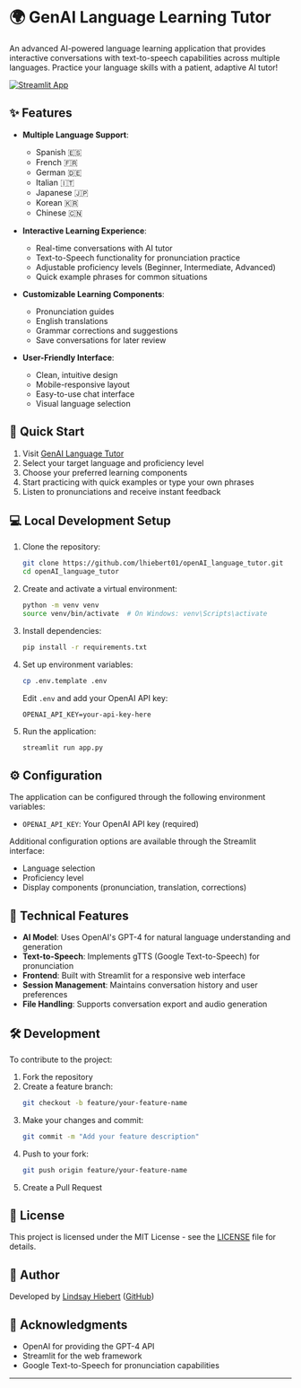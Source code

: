 # 🌍 GenAI Language Learning Tutor

An advanced AI-powered language learning application that provides interactive conversations with text-to-speech capabilities across multiple languages. Practice your language skills with a patient, adaptive AI tutor!

[![Streamlit App](https://static.streamlit.io/badges/streamlit_badge_black_white.svg)](https://genai-language-tutor.streamlit.app)

## ✨ Features

- **Multiple Language Support**:
  - Spanish 🇪🇸
  - French 🇫🇷
  - German 🇩🇪
  - Italian 🇮🇹
  - Japanese 🇯🇵
  - Korean 🇰🇷
  - Chinese 🇨🇳

- **Interactive Learning Experience**:
  - Real-time conversations with AI tutor
  - Text-to-Speech functionality for pronunciation practice
  - Adjustable proficiency levels (Beginner, Intermediate, Advanced)
  - Quick example phrases for common situations

- **Customizable Learning Components**:
  - Pronunciation guides
  - English translations
  - Grammar corrections and suggestions
  - Save conversations for later review

- **User-Friendly Interface**:
  - Clean, intuitive design
  - Mobile-responsive layout
  - Easy-to-use chat interface
  - Visual language selection

## 🚀 Quick Start

1. Visit [GenAI Language Tutor](https://genai-language-tutor.streamlit.app)
2. Select your target language and proficiency level
3. Choose your preferred learning components
4. Start practicing with quick examples or type your own phrases
5. Listen to pronunciations and receive instant feedback

## 💻 Local Development Setup

1. Clone the repository:
   ```bash
   git clone https://github.com/lhiebert01/openAI_language_tutor.git
   cd openAI_language_tutor
   ```

2. Create and activate a virtual environment:
   ```bash
   python -m venv venv
   source venv/bin/activate  # On Windows: venv\Scripts\activate
   ```

3. Install dependencies:
   ```bash
   pip install -r requirements.txt
   ```

4. Set up environment variables:
   ```bash
   cp .env.template .env
   ```
   Edit `.env` and add your OpenAI API key:
   ```
   OPENAI_API_KEY=your-api-key-here
   ```

5. Run the application:
   ```bash
   streamlit run app.py
   ```

## ⚙️ Configuration

The application can be configured through the following environment variables:

- `OPENAI_API_KEY`: Your OpenAI API key (required)

Additional configuration options are available through the Streamlit interface:
- Language selection
- Proficiency level
- Display components (pronunciation, translation, corrections)

## 🔧 Technical Features

- **AI Model**: Uses OpenAI's GPT-4 for natural language understanding and generation
- **Text-to-Speech**: Implements gTTS (Google Text-to-Speech) for pronunciation
- **Frontend**: Built with Streamlit for a responsive web interface
- **Session Management**: Maintains conversation history and user preferences
- **File Handling**: Supports conversation export and audio generation

## 🛠️ Development

To contribute to the project:

1. Fork the repository
2. Create a feature branch:
   ```bash
   git checkout -b feature/your-feature-name
   ```
3. Make your changes and commit:
   ```bash
   git commit -m "Add your feature description"
   ```
4. Push to your fork:
   ```bash
   git push origin feature/your-feature-name
   ```
5. Create a Pull Request

## 📝 License

This project is licensed under the MIT License - see the [LICENSE](LICENSE) file for details.

## 👤 Author

Developed by [Lindsay Hiebert](https://www.linkedin.com/in/lindsayhiebert/) ([GitHub](https://github.com/lhiebert01))

## 🙏 Acknowledgments

- OpenAI for providing the GPT-4 API
- Streamlit for the web framework
- Google Text-to-Speech for pronunciation capabilities
 

---